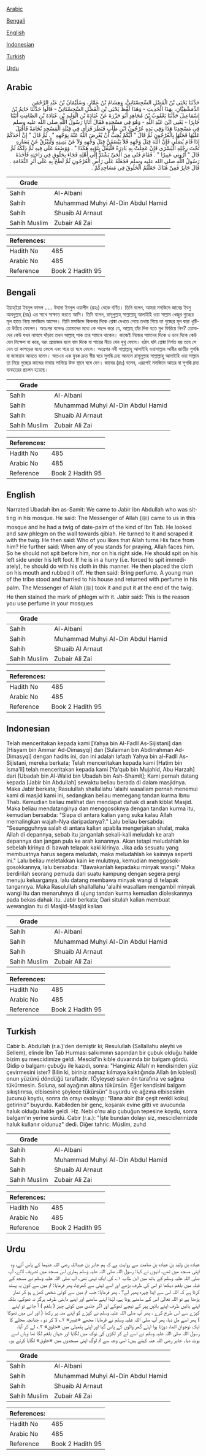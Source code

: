 [Arabic](#arabic)

[Bengali](#bengali)

[English](#english)

[Indonesian](#indonesian)

[Turkish](#turkish)

[Urdu](#urdu)

## Arabic


<div dir="rtl" lang="ar" style={{fontSize:'larger',backgroundColor:'#f8f9fa',padding:20}}>
حَدَّثَنَا يَحْيَى بْنُ الْفَضْلِ السِّجِسْتَانِيُّ، وَهِشَامُ بْنُ عَمَّارٍ، وَسُلَيْمَانُ بْنُ عَبْدِ الرَّحْمَنِ الدِّمَشْقِيَّانِ، بِهَذَا الْحَدِيثِ - وَهَذَا لَفْظُ يَحْيَى بْنِ الْفَضْلِ السِّجِسْتَانِيِّ - قَالُوا حَدَّثَنَا حَاتِمُ بْنُ إِسْمَاعِيلَ حَدَّثَنَا يَعْقُوبُ بْنُ مُجَاهِدٍ أَبُو حَزْرَةَ عَنْ عُبَادَةَ بْنِ الْوَلِيدِ بْنِ عُبَادَةَ بْنِ الصَّامِتِ أَتَيْنَا جَابِرًا - يَعْنِي ابْنَ عَبْدِ اللَّهِ - وَهُوَ فِي مَسْجِدِهِ فَقَالَ أَتَانَا رَسُولُ اللَّهِ صلى الله عليه وسلم فِي مَسْجِدِنَا هَذَا وَفِي يَدِهِ عُرْجُونُ ابْنِ طَابٍ فَنَظَرَ فَرَأَى فِي قِبْلَةِ الْمَسْجِدِ نُخَامَةً فَأَقْبَلَ عَلَيْهَا فَحَتَّهَا بِالْعُرْجُونِ ثُمَّ قَالَ ‏"‏ أَيُّكُمْ يُحِبُّ أَنْ يُعْرِضَ اللَّهُ عَنْهُ بِوَجْهِهِ ‏"‏ ‏.‏ ثُمَّ قَالَ ‏"‏ إِنَّ أَحَدَكُمْ إِذَا قَامَ يُصَلِّي فَإِنَّ اللَّهَ قِبَلَ وَجْهِهِ فَلاَ يَبْصُقَنَّ قِبَلَ وَجْهِهِ وَلاَ عَنْ يَمِينِهِ وَلْيَبْزُقْ عَنْ يَسَارِهِ تَحْتَ رِجْلِهِ الْيُسْرَى فَإِنْ عَجِلَتْ بِهِ بَادِرَةٌ فَلْيَقُلْ بِثَوْبِهِ هَكَذَا ‏"‏ ‏.‏ وَوَضَعَهُ عَلَى فِيهِ ثُمَّ دَلَكَهُ ثُمَّ قَالَ ‏"‏ أَرُونِي عَبِيرًا ‏"‏ ‏.‏ فَقَامَ فَتًى مِنَ الْحَىِّ يَشْتَدُّ إِلَى أَهْلِهِ فَجَاءَ بِخَلُوقٍ فِي رَاحَتِهِ فَأَخَذَهُ رَسُولُ اللَّهِ صلى الله عليه وسلم فَجَعَلَهُ عَلَى رَأْسِ الْعُرْجُونِ ثُمَّ لَطَخَ بِهِ عَلَى أَثَرِ النُّخَامَةِ ‏.‏ قَالَ جَابِرٌ فَمِنْ هُنَاكَ جَعَلْتُمُ الْخَلُوقَ فِي مَسَاجِدِكُمْ ‏.‏
</div>
<div style={{backgroundColor:'#f8f9fa',padding:20, marginBottom: 10}}><table> <thead> <tr> <th>Grade</th> <th></th> </tr> </thead> <tbody> <tr><td>Sahih</td><td>Al-Albani</td></tr><tr><td>Sahih</td><td>Muhammad Muhyi Al-Din Abdul Hamid</td></tr><tr><td>Sahih</td><td>Shuaib Al Arnaut</td></tr><tr><td>Sahih Muslim</td><td>Zubair Ali Zai</td></tr></tbody></table><table> <thead> <tr> <th>References:</th> <th></th> </tr> </thead> <tbody><tr><td>Hadith No</td><td>485</td></tr><tr><td>Arabic No</td><td>485</td></tr><tr><td>Reference</td><td>Book 2 Hadith 95</td></tr></tbody></table></div>

## Bengali


<div dir="ltr" lang="bn" style={{fontSize:'larger',backgroundColor:'#f8f9fa',padding:20}}>
ইয়াহ্ইয়া ইবনুল ফাদল ..... উবাদা ইবনুল ওয়ালীদ (রহঃ) থেকে বর্ণিত। তিনি বলেন, আমরা মসজিদে জাবের ইবনু আবদুল্লাহ্ (রাঃ) এর সাথে সাক্ষাত করতে আসি। তিনি বলেন, রাসূলুল্লাহ্ সাল্লাল্লাহু আলাইহি ওয়া সাল্লাম খেজুর গুচ্ছের মূল হাতে নিয়ে মসজিদে আসেন। তিনি মসজিদে কিবলার দিকে শ্লেষ্মা দেখতে পেয়ে তথায় গিয়ে তা গুচ্ছের মূল দ্বারা খুচিঁয়ে উঠিয়ে ফেলেন। অতঃপর বলেনঃ তোমাদের মধ্যে কে পছন্দ করে যে, আল্লাহ্ তাঁর দিক হতে মুখ ফিরিয়ে নিন? তোমাদের কেউ যখন নামাযে দাঁড়ায় তখন আল্লাহ্ পাক তার সামনে থাকেন। কাজেই নিজের সামনের দিকে ও ডান দিকে কেউ যেন নিক্ষেপ না করে, বরং প্রয়োজন হলে বাম দিকে বা পায়ের নীচে যেন থুথু ফেলে। হঠাৎ যদি শ্লেষ্মা নির্গত হয় তবে সে যেন তা কাপড়ের মধ্যে ফেলে এবং পরে তা ঘষে ফেলে। অতঃপর নবী সাল্লাল্লাহু আলাইহি ওয়াসাল্লাম আবীর জাতীয় সুগন্ধি বা জাফরান আনতে বলেন। অতএব এক যুবক দ্রুত স্বীয় ঘরে সুগন্ধি দ্রব্য আনলে রাসূলুল্লাহ সাল্লাল্লাহু আলাইহি ওয়া সাল্লাম তা নিয়ে গুচ্ছের কান্ডের মাথায় লাগিয়ে উক্ত স্থানে ঘষে দেন। জাবের (রাঃ) বলেন, এরূপেই মসজিদে আতর বা সুগন্ধি দ্রব্য ব্যবহারের প্রচলন হয়েছে।
</div>
<div style={{backgroundColor:'#f8f9fa',padding:20, marginBottom: 10}}><table> <thead> <tr> <th>Grade</th> <th></th> </tr> </thead> <tbody> <tr><td>Sahih</td><td>Al-Albani</td></tr><tr><td>Sahih</td><td>Muhammad Muhyi Al-Din Abdul Hamid</td></tr><tr><td>Sahih</td><td>Shuaib Al Arnaut</td></tr><tr><td>Sahih Muslim</td><td>Zubair Ali Zai</td></tr></tbody></table><table> <thead> <tr> <th>References:</th> <th></th> </tr> </thead> <tbody><tr><td>Hadith No</td><td>485</td></tr><tr><td>Arabic No</td><td>485</td></tr><tr><td>Reference</td><td>Book 2 Hadith 95</td></tr></tbody></table></div>

## English


<div dir="ltr" lang="en" style={{fontSize:'larger',backgroundColor:'#f8f9fa',padding:20}}>
Narrated Ubadah ibn as-Samit: We came to Jabir ibn Abdullah who was sitting in his mosque. He said: The Messenger of Allah (ﷺ) came to us in this mosque and he had a twig of date-palm of the kind of Ibn Tab. He looked and saw phlegm on the wall towards qiblah. He turned to it and scraped it with the twig. He then said: Who of you likes that Allah turns His face from him? He further said: When any of you stands for praying, Allah faces him. So he should not spit before him, nor on his right side. He should spit on his left side under his left foot. If he is in a hurry (i.e. forced to spit immediately), he should do with his cloth in this manner. He then placed the cloth on his mouth and rubbed it off. He then said: Bring perfume. A young man of the tribe stood and hurried to his house and returned with perfume in his palm. The Messenger of Allah (ﷺ) took it and put it at the end of the twig. He then stained the mark of phlegm with it. Jabir said: This is the reason you use perfume in your mosques
</div>
<div style={{backgroundColor:'#f8f9fa',padding:20, marginBottom: 10}}><table> <thead> <tr> <th>Grade</th> <th></th> </tr> </thead> <tbody> <tr><td>Sahih</td><td>Al-Albani</td></tr><tr><td>Sahih</td><td>Muhammad Muhyi Al-Din Abdul Hamid</td></tr><tr><td>Sahih</td><td>Shuaib Al Arnaut</td></tr><tr><td>Sahih Muslim</td><td>Zubair Ali Zai</td></tr></tbody></table><table> <thead> <tr> <th>References:</th> <th></th> </tr> </thead> <tbody><tr><td>Hadith No</td><td>485</td></tr><tr><td>Arabic No</td><td>485</td></tr><tr><td>Reference</td><td>Book 2 Hadith 95</td></tr></tbody></table></div>

## Indonesian


<div dir="ltr" lang="id" style={{fontSize:'larger',backgroundColor:'#f8f9fa',padding:20}}>
Telah menceritakan kepada kami [Yahya bin Al-Fadll As-Sijistani] dan [Hisyam bin Ammar Ad-Dimasyqi] dan [Sulaiman bin Abdirrahman Ad-Dimasyqi] dengan hadits ini, dan ini adalah lafazh Yahya bin al-Fadll As-Sijistani, mereka berkata; Telah menceritakan kepada kami [Hatim bin Isma'il] telah menceritakan kepada kami [Ya'qub bin Mujahid, Abu Harzah] dari [Ubadah bin Al-Walid bin Ubadah bin Ash-Shamit]; Kami pernah datang kepada [Jabir bin Abdullah] sewaktu beliau berada di dalam masjidnya. Maka Jabir berkata; Rasulullah shallallahu 'alaihi wasallam pernah menemui kami di masjid kami ini, sedangkan beliau memegang tandan kurma Ibnu Thab. Kemudian beliau melihat dan mendapat dahak di arah kiblat Masjid. Maka beliau mendatanginya dan menggosoknya dengan tandan kurma itu, kemudian bersabda: "Siapa di antara kalian yang suka kalau Allah memalingkan wajah-Nya daripadanya?." Lalu beliau bersabda: "Sesungguhnya salah di antara kalian apabila mengerjakan shalat, maka Allah di depannya, sebab itu janganlah sekali-kali meludah ke arah depannya dan jangan pula ke arah kanannya. Akan tetapi meludahlah ke sebelah kirinya di bawah telapak kaki kirinya. Jika ada sesuatu yang membuatnya harus segera meludah, maka meludahlah ke kainnya seperti ini." Lalu beliau meletakkan kain ke mulutnya, kemudian menggosok-gosokkannya, lalu bersabda: "Bawakanlah kepadaku minyak wangi." Maka berdirilah seorang pemuda dari suatu kampung dengan segera pergi menuju keluarganya, lalu datang membawa minyak wangi di telapak tangannya. Maka Rasulullah shallallahu 'alaihi wasallam mengambil minyak wangi itu dan menaruhnya di ujung tandan kurma kemudian dioleskannya pada bekas dahak itu. Jabir berkata; Dari situlah kalian membuat wewangian itu di Masjid-Masjid kalian
</div>
<div style={{backgroundColor:'#f8f9fa',padding:20, marginBottom: 10}}><table> <thead> <tr> <th>Grade</th> <th></th> </tr> </thead> <tbody> <tr><td>Sahih</td><td>Al-Albani</td></tr><tr><td>Sahih</td><td>Muhammad Muhyi Al-Din Abdul Hamid</td></tr><tr><td>Sahih</td><td>Shuaib Al Arnaut</td></tr><tr><td>Sahih Muslim</td><td>Zubair Ali Zai</td></tr></tbody></table><table> <thead> <tr> <th>References:</th> <th></th> </tr> </thead> <tbody><tr><td>Hadith No</td><td>485</td></tr><tr><td>Arabic No</td><td>485</td></tr><tr><td>Reference</td><td>Book 2 Hadith 95</td></tr></tbody></table></div>

## Turkish


<div dir="ltr" lang="tr" style={{fontSize:'larger',backgroundColor:'#f8f9fa',padding:20}}>
Cabir b. Abdullah (r.a.)'den demiştir ki; Resulullah (Sallallahu aleyhi ve Sellem), elinde İbn Tab Hurması salkımının sapından bir çubuk olduğu halde bizim şu mescidimize geldi. Mescid'in kıble duvarında bir balgam gördü. Gidip o balgamı çubuğu ile kazıdı, sonra: "Hanginiz Allah'ın kendisinden yüz çevirmesini ister? Bilin ki, biriniz namaz kılmaya kalktığında Allah (ın kıblesi) onun yüzünü döndüğü taraftadır. (Öyleyse) sakın ön tarafına ve sağına tükürmesin. Soluna, sol ayağının altına tükürsün. Eğer kendisini balgam sıkıştırırsa, elbisesine şöylece tükürsün" buyurdu ve ağzına elbisesinin (ucunu) koydu, sonra da orayı ovalayıp: "Bana abir (bir çeşit renkli koku) getiriniz” buyurdu. Kabileden bir genç, koşarak evine gitti ve avucunda haluk olduğu halde geldi. Hz. Nebi o'nu alıp çubuğun tepesine koydu, sonra balgam'ın yerine sürdü. Cabir (r.a.): "İşte bundan dolayı siz, mescidlerinizde haluk kullanır oldunuz" dedi. Diğer tahric: Müslim, zuhd
</div>
<div style={{backgroundColor:'#f8f9fa',padding:20, marginBottom: 10}}><table> <thead> <tr> <th>Grade</th> <th></th> </tr> </thead> <tbody> <tr><td>Sahih</td><td>Al-Albani</td></tr><tr><td>Sahih</td><td>Muhammad Muhyi Al-Din Abdul Hamid</td></tr><tr><td>Sahih</td><td>Shuaib Al Arnaut</td></tr><tr><td>Sahih Muslim</td><td>Zubair Ali Zai</td></tr></tbody></table><table> <thead> <tr> <th>References:</th> <th></th> </tr> </thead> <tbody><tr><td>Hadith No</td><td>485</td></tr><tr><td>Arabic No</td><td>485</td></tr><tr><td>Reference</td><td>Book 2 Hadith 95</td></tr></tbody></table></div>

## Urdu


<div dir="rtl" lang="ur" style={{fontSize:'larger',backgroundColor:'#f8f9fa',padding:20}}>
عبادہ بن ولید بن عبادہ بن صامت سے روایت ہے کہ ہم جابر بن عبداللہ رضی اللہ عنہما کے پاس آئے، وہ اپنی مسجد میں تھے، انہوں نے کہا: رسول اللہ صلی اللہ علیہ وسلم ہماری اس مسجد میں تشریف لائے، آپ صلی اللہ علیہ وسلم کے ہاتھ میں ابن طاب ۱؎ کی ایک ٹہنی تھی، آپ صلی اللہ علیہ وسلم نے مسجد کے قبلہ میں بلغم دیکھا تو اس کی طرف بڑھے اور اسے ٹہنی سے کھرچا، پھر فرمایا: تم میں سے کون یہ پسند کرتا ہے کہ اللہ اس سے اپنا چہرہ پھیر لے؟ ، پھر فرمایا: جب تم میں سے کوئی شخص کھڑے ہو کر نماز پڑھتا ہے تو اللہ تعالیٰ اس کے سامنے ہوتا ہے، لہٰذا اپنے سامنے اور اپنے داہنی طرف ہرگز نہ تھوکے، بلکہ اپنے بائیں طرف اپنے بائیں پیر کے نیچے تھوکے اور اگر جلدی میں کوئی چیز ( بلغم ) آ جائے تو اپنے کپڑے سے اس طرح کرے ، پھر آپ صلی اللہ علیہ وسلم نے کپڑے کو اپنے منہ پر رکھا ( اور اس میں تھوکا ) پھر اسے مل دیا، پھر آپ صلی اللہ علیہ وسلم نے فرمایا: مجھے «عبير» ۲؎ لا کر دو ، چنانچہ محلے کا ایک نوجوان اٹھا، دوڑتا ہوا اپنے گھر والوں کے پاس گیا اور اپنی ہتھیلی میں «خلوق» ۳؎ لے کر آیا، رسول اللہ صلی اللہ علیہ وسلم نے اسے لے کر لکڑی کی نوک میں لگایا اور جہاں بلغم لگا تھا وہاں اسے پوت دیا۔ جابر رضی اللہ عنہ کہتے ہیں: اسی وجہ سے تم لوگ اپنی مسجدوں میں «خلوق» لگایا کرتے ہو۔
</div>
<div style={{backgroundColor:'#f8f9fa',padding:20, marginBottom: 10}}><table> <thead> <tr> <th>Grade</th> <th></th> </tr> </thead> <tbody> <tr><td>Sahih</td><td>Al-Albani</td></tr><tr><td>Sahih</td><td>Muhammad Muhyi Al-Din Abdul Hamid</td></tr><tr><td>Sahih</td><td>Shuaib Al Arnaut</td></tr><tr><td>Sahih Muslim</td><td>Zubair Ali Zai</td></tr></tbody></table><table> <thead> <tr> <th>References:</th> <th></th> </tr> </thead> <tbody><tr><td>Hadith No</td><td>485</td></tr><tr><td>Arabic No</td><td>485</td></tr><tr><td>Reference</td><td>Book 2 Hadith 95</td></tr></tbody></table></div>